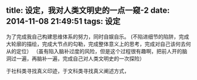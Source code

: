 title: 设定，我对人类文明史的一点一窥-2
date: 2014-11-08 21:49:51
tags: 设定
---
为了完成我自己构建思维体系的努力，同时自娱自乐。
(不陷进细节的陷阱，完成大轮廓的描绘，完成大节点的勾勒，完成整体意义上的思考，完成对自己该何去何从的定位）
（虽有陷入脑补过度的风险，但是这个过程很有趣啊，把前人开的脑洞过一遍，再脑补一遍，完成自己对人类文明史的一次探险）

于社科类寻找真义印迹，于文科类寻找真义阐述方式，